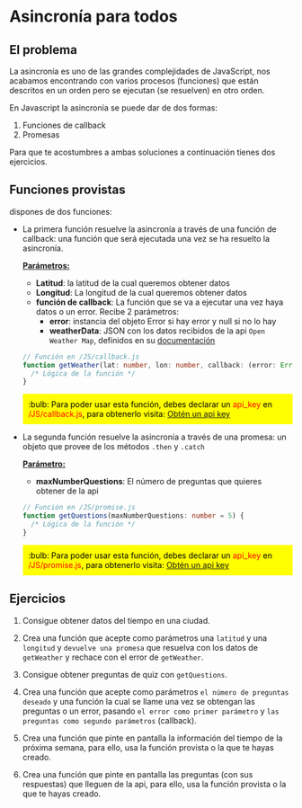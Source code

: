 # Asincronía para todos

## El problema

La asincronía es uno de las grandes complejidades de JavaScript, nos acabamos encontrando con varios procesos (funciones) que están descritos en un orden pero se ejecutan (se resuelven) en otro orden.

En Javascript la asincronía se puede dar de dos formas:

1) Funciones de callback
2) Promesas

Para que te acostumbres a ambas soluciones a continuación tienes dos ejercicios.

## Funciones provistas

dispones de dos funciones:

* La primera función resuelve la asincronía a través de una función de callback: una función que será ejecutada una vez se ha resuelto la asincronía.

    <ins>**Parámetros:**</ins>
  * **Latitud**: la latitud de la cual queremos obtener datos
  * **Longitud**: La longitud de la cual queremos obtener datos
  * **función de callback**: La función que se va a ejecutar una vez haya datos o un error. Recibe 2 parámetros:
    * **error**: instancia del objeto Error si hay error y null si no lo hay
    * **weatherData**: JSON con los datos recibidos de la api `Open Weather Map`, definidos en su [documentación](https://openweathermap.org/api/one-call-api)

  ```typescript
  // Función en /JS/callback.js
  function getWeather(lat: number, lon: number, callback: (error: Error | null, weatherData: Object | null) => any) {
    /* Lógica de la función */
  }
  ```

  <p style="background-color: #FFFF00; color: black; padding: 10px">:bulb: Para poder usar esta función, debes declarar un <span style="color: red">api_key</span> en <span style="color: red">/JS/callback.js</span>, para obtenerlo visita: <a href="https://home.openweathermap.org/api_keys">Obtén un api key</a></p>

* La segunda función resuelve la asincronía a través de una promesa: un objeto que provee de los métodos `.then` y `.catch`

    <ins>**Parámetro:**</ins>
  * **maxNumberQuestions**: El número de preguntas que quieres obtener de la api

  ```typescript
  // Función en /JS/promise.js
  function getQuestions(maxNumberQuestions: number = 5) {
    /* Lógica de la función */
  }
  ```

  <p style="background-color: #FFFF00; color: black; padding: 10px">:bulb: Para poder usar esta función, debes declarar un <span style="color: red">api_key</span> en <span style="color: red">/JS/promise.js</span>, para obtenerlo visita: <a href="https://quizapi.io/clientarea/settings/token">Obtén un api key</a></p>

## Ejercicios

1. Consigue obtener datos del tiempo en una ciudad.
2. Crea una función que acepte como parámetros una `latitud` y una `longitud` y `devuelve una promesa` que resuelva con los datos de `getWeather` y rechace con el error de `getWeather`.

3. Consigue obtener preguntas de quiz con `getQuestions`.
4. Crea una función que acepte como parámetros `el número de preguntas deseado` y una función la cual se llame una vez se obtengan las preguntas o un error, pasando `el error como primer parámetro` y `las preguntas como segundo parámetros` (callback).

5. Crea una función que pinte en pantalla la información del tiempo de la próxima semana, para ello, usa la función provista o la que te hayas creado.

6. Crea una función que pinte en pantalla las preguntas (con sus respuestas) que lleguen de la api, para ello, usa la función provista o la que te hayas creado.
